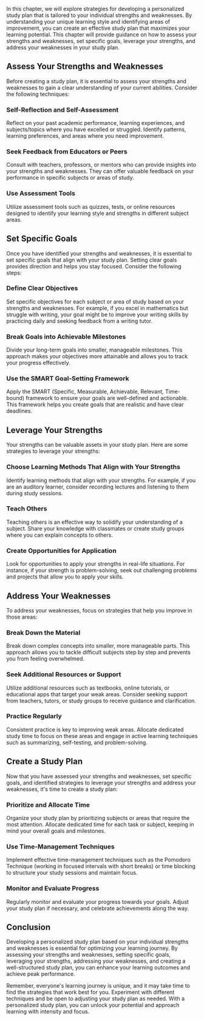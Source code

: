 
In this chapter, we will explore strategies for developing a personalized study plan that is tailored to your individual strengths and weaknesses. By understanding your unique learning style and identifying areas of improvement, you can create an effective study plan that maximizes your learning potential. This chapter will provide guidance on how to assess your strengths and weaknesses, set specific goals, leverage your strengths, and address your weaknesses in your study plan.

Assess Your Strengths and Weaknesses
------------------------------------

Before creating a study plan, it is essential to assess your strengths and weaknesses to gain a clear understanding of your current abilities. Consider the following techniques:

### Self-Reflection and Self-Assessment

Reflect on your past academic performance, learning experiences, and subjects/topics where you have excelled or struggled. Identify patterns, learning preferences, and areas where you need improvement.

### Seek Feedback from Educators or Peers

Consult with teachers, professors, or mentors who can provide insights into your strengths and weaknesses. They can offer valuable feedback on your performance in specific subjects or areas of study.

### Use Assessment Tools

Utilize assessment tools such as quizzes, tests, or online resources designed to identify your learning style and strengths in different subject areas.

Set Specific Goals
------------------

Once you have identified your strengths and weaknesses, it is essential to set specific goals that align with your study plan. Setting clear goals provides direction and helps you stay focused. Consider the following steps:

### Define Clear Objectives

Set specific objectives for each subject or area of study based on your strengths and weaknesses. For example, if you excel in mathematics but struggle with writing, your goal might be to improve your writing skills by practicing daily and seeking feedback from a writing tutor.

### Break Goals into Achievable Milestones

Divide your long-term goals into smaller, manageable milestones. This approach makes your objectives more attainable and allows you to track your progress effectively.

### Use the SMART Goal-Setting Framework

Apply the SMART (Specific, Measurable, Achievable, Relevant, Time-bound) framework to ensure your goals are well-defined and actionable. This framework helps you create goals that are realistic and have clear deadlines.

Leverage Your Strengths
-----------------------

Your strengths can be valuable assets in your study plan. Here are some strategies to leverage your strengths:

### Choose Learning Methods That Align with Your Strengths

Identify learning methods that align with your strengths. For example, if you are an auditory learner, consider recording lectures and listening to them during study sessions.

### Teach Others

Teaching others is an effective way to solidify your understanding of a subject. Share your knowledge with classmates or create study groups where you can explain concepts to others.

### Create Opportunities for Application

Look for opportunities to apply your strengths in real-life situations. For instance, if your strength is problem-solving, seek out challenging problems and projects that allow you to apply your skills.

Address Your Weaknesses
-----------------------

To address your weaknesses, focus on strategies that help you improve in those areas:

### Break Down the Material

Break down complex concepts into smaller, more manageable parts. This approach allows you to tackle difficult subjects step by step and prevents you from feeling overwhelmed.

### Seek Additional Resources or Support

Utilize additional resources such as textbooks, online tutorials, or educational apps that target your weak areas. Consider seeking support from teachers, tutors, or study groups to receive guidance and clarification.

### Practice Regularly

Consistent practice is key to improving weak areas. Allocate dedicated study time to focus on these areas and engage in active learning techniques such as summarizing, self-testing, and problem-solving.

Create a Study Plan
-------------------

Now that you have assessed your strengths and weaknesses, set specific goals, and identified strategies to leverage your strengths and address your weaknesses, it's time to create a study plan:

### Prioritize and Allocate Time

Organize your study plan by prioritizing subjects or areas that require the most attention. Allocate dedicated time for each task or subject, keeping in mind your overall goals and milestones.

### Use Time-Management Techniques

Implement effective time-management techniques such as the Pomodoro Technique (working in focused intervals with short breaks) or time blocking to structure your study sessions and maintain focus.

### Monitor and Evaluate Progress

Regularly monitor and evaluate your progress towards your goals. Adjust your study plan if necessary, and celebrate achievements along the way.

Conclusion
----------

Developing a personalized study plan based on your individual strengths and weaknesses is essential for optimizing your learning journey. By assessing your strengths and weaknesses, setting specific goals, leveraging your strengths, addressing your weaknesses, and creating a well-structured study plan, you can enhance your learning outcomes and achieve peak performance.

Remember, everyone's learning journey is unique, and it may take time to find the strategies that work best for you. Experiment with different techniques and be open to adjusting your study plan as needed. With a personalized study plan, you can unlock your potential and approach learning with intensity and focus.
